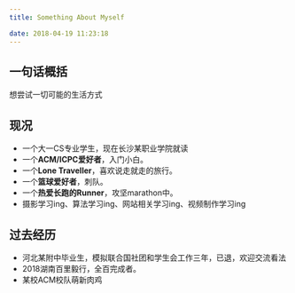```yaml
---
title: Something About Myself

date: 2018-04-19 11:23:18
---
```


## 一句话概括
想尝试一切可能的生活方式

## 现况
- 一个大一CS专业学生，现在长沙某职业学院就读
- 一个**ACM/ICPC爱好者**，入门小白。
- 一个**Lone Traveller**，喜欢说走就走的旅行。
- 一个**篮球爱好者**，刺队。
- 一个**热爱长跑的Runner**，攻坚marathon中。
- 摄影学习ing、算法学习ing、网站相关学习ing、视频制作学习ing


## 过去经历
- 河北某附中毕业生，模拟联合国社团和学生会工作三年，已退，欢迎交流看法
- 2018湖南百里毅行，全百完成者。
- 某校ACM校队萌新肉鸡